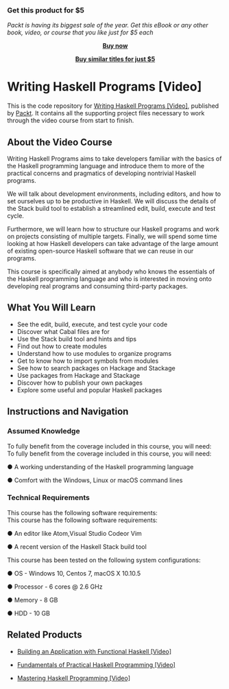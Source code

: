 
### Get this product for $5

<i>Packt is having its biggest sale of the year. Get this eBook or any other book, video, or course that you like just for $5 each</i>


<b><p align='center'>[Buy now](https://packt.link/9781787283329)</p></b>


<b><p align='center'>[Buy similar titles for just $5](https://subscription.packtpub.com/search)</p></b>


# Writing Haskell Programs [Video]
This is the code repository for [Writing Haskell Programs [Video]](https://www.packtpub.com/application-development/writing-haskell-programs-video?utm_source=github&utm_medium=repository&utm_campaign=9781787283329), published by [Packt](https://www.packtpub.com/?utm_source=github). It contains all the supporting project files necessary to work through the video course from start to finish.
## About the Video Course
Writing Haskell Programs aims to take developers familiar with the basics of the Haskell programming language and introduce them to more of the practical concerns and pragmatics of developing nontrivial Haskell programs.

We will talk about development environments, including editors, and how to set ourselves up to be productive in Haskell. We will discuss the details of the Stack build tool to establish a streamlined edit, build, execute and test cycle.

Furthermore, we will learn how to structure our Haskell programs and work on projects consisting of multiple targets. Finally, we will spend some time looking at how Haskell developers can take advantage of the large amount of existing open-source Haskell software that we can reuse in our programs.

This course is specifically aimed at anybody who knows the essentials of the Haskell programming language and who is interested in moving onto developing real programs and consuming third-party packages.


<H2>What You Will Learn</H2>
<DIV class=book-info-will-learn-text>
<UL>
<LI>See the edit, build, execute, and test cycle your code 
<LI>Discover what Cabal files are for 
<LI>Use the Stack build tool and hints and tips 
<LI>Find out how to create modules 
<LI>Understand how to use modules to organize programs 
<LI>Get to know how to import symbols from modules 
<LI>See how to search packages on Hackage and Stackage 
<LI>Use packages from Hackage and Stackage 
<LI>Discover how to publish your own packages 
<LI>Explore some useful and popular Haskell packages </LI></UL></DIV>

## Instructions and Navigation
### Assumed Knowledge
To fully benefit from the coverage included in this course, you will need:<br/>
To fully benefit from the coverage included in this course, you will need:

● A working understanding of the Haskell programming language

● Comfort with the Windows, Linux or macOS command lines

### Technical Requirements
This course has the following software requirements:<br/>
This course has the following software requirements:

● An editor like Atom,Visual Studio Codeor Vim

● A recent version of the Haskell Stack build tool

This course has been tested on the following system configurations:

● OS - Windows 10, Centos 7, macOS X 10.10.5

● Processor - 6 cores @ 2.6 GHz

● Memory - 8 GB

● HDD - 10 GB

## Related Products
* [Building an Application with Functional Haskell [Video]](https://www.packtpub.com/application-development/building-application-functional-haskell-video?utm_source=github&utm_medium=repository&utm_campaign=9781787285088)

* [Fundamentals of Practical Haskell Programming [Video]](https://www.packtpub.com/application-development/fundamentals-practical-haskell-programming-video?utm_source=github&utm_medium=repository&utm_campaign=9781787288768)

* [Mastering Haskell Programming [Video]](https://www.packtpub.com/application-development/mastering-haskell-programming-video?utm_source=github&utm_medium=repository&utm_campaign=9781786465016)

